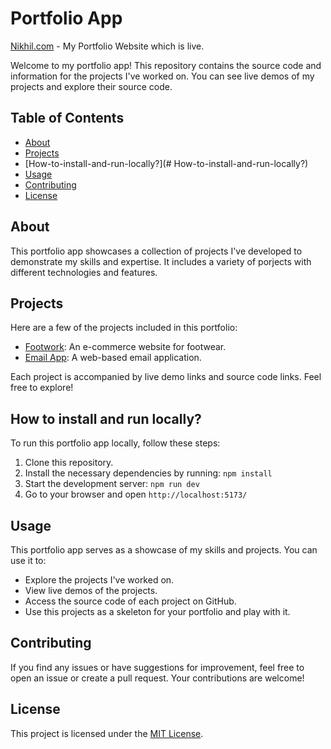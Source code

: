 # Portfolio App

[Nikhil.com](https://kinikhil.vercel.app/) - My Portfolio Website which is live.

Welcome to my portfolio app! This repository contains the source code and information for the projects I've worked on. You can see live demos of my projects and explore their source code.

## Table of Contents

- [About](#about)
- [Projects](#projects)
- [How-to-install-and-run-locally?](# How-to-install-and-run-locally?)
- [Usage](#usage)
- [Contributing](#contributing)
- [License](#license)

## About

This portfolio app showcases a collection of projects I've developed to demonstrate my skills and expertise. It includes a variety of porjects with different technologies and features.

## Projects

Here are a few of the projects included in this portfolio:

- [Footwork](https://footwork.vercel.app/): An e-commerce website for footwear.
- [Email App](https://mymail-app.netlify.app/): A web-based email application.

Each project is accompanied by live demo links and source code links. Feel free to explore!

## How to install and run locally?

To run this portfolio app locally, follow these steps:

1. Clone this repository.
2. Install the necessary dependencies by running: `npm install`
3. Start the development server: `npm run dev`
4. Go to your browser and open `http://localhost:5173/`

## Usage

This portfolio app serves as a showcase of my skills and projects. You can use it to:

- Explore the projects I've worked on.
- View live demos of the projects.
- Access the source code of each project on GitHub.
- Use this projects as a skeleton for your portfolio and play with it.

## Contributing

If you find any issues or have suggestions for improvement, feel free to open an issue or create a pull request. Your contributions are welcome!

## License

This project is licensed under the [MIT License](LICENSE).